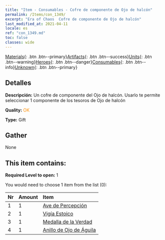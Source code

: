 ```yaml
---
title: "Item - Consumables - Cofre de componente de Ojo de halcón"
permalink: /Items/con_1349/
excerpt: "Era of Chaos  Cofre de componente de Ojo de halcón"
last_modified_at: 2021-04-11
locale: es
ref: "con_1349.md"
toc: false
classes: wide
---
```

 [Materials](/es/Items/){: .btn .btn--primary}[Artifacts](/es/Items/Artifacts/){: .btn .btn--success}[Units](/es/Items/Units/){: .btn .btn--warning}[Heroes](/es/Items/Heroes/){: .btn .btn--danger}[Consumables](/es/Items/Consumables/){: .btn .btn--info}[Unknown](/es/Items/Unknown/){: .btn .btn--primary}

## Detalles
 **Descripción:** Un cofre de componente del Ojo de halcón. Usarlo te permite seleccionar 1 componente de los tesoros de Ojo de halcón

 **Quality:** <span style="color: #FF8C00">OK</span>

 **Type:** Gift

## Gather

  None

## This item contains:

 **Required Level to open:** 1

 You would need to choose 1 item from the list (0):

  | Nr | Amount |     Item    |
  |:---|:-------|:------------|
  | 1 | 1 | [Ave de Percepción](/es/Items/art_132/) | 
  | 2 | 1 | [Vigía Estoico](/es/Items/art_133/) | 
  | 3 | 1 | [Medalla de la Verdad](/es/Items/art_134/) | 
  | 4 | 1 | [Anillo de Ojo de Águila](/es/Items/art_135/) | 
